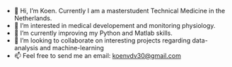 - 👋 Hi, I’m Koen. Currently I am a masterstudent Technical Medicine in the Netherlands.
- 👀 I’m interested in medical developement and monitoring physiology.
- 🌱 I’m currently improving my Python and Matlab skills.
- 💞️ I’m looking to collaborate on interesting projects regarding data-analysis and machine-learning
- 📫 Feel free to send me an email: koenvdv30@gmail.com
